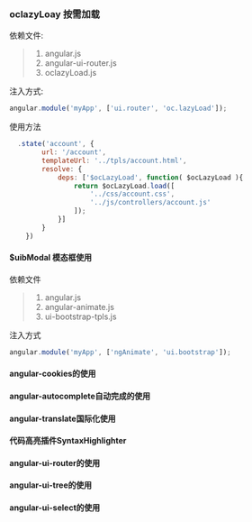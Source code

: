 ### oclazyLoay 按需加载

依赖文件:

> 1. angular.js
> 2. angular-ui-router.js
> 3. oclazyLoad.js

注入方式:

```js
angular.module('myApp', ['ui.router', 'oc.lazyLoad']);
```

使用方法

```js
  .state('account', {
        url: '/account',
        templateUrl: '../tpls/account.html',
        resolve: {
            deps: ['$ocLazyLoad', function( $ocLazyLoad ){
                return $ocLazyLoad.load([
                    '../css/account.css',
                    '../js/controllers/account.js'
                ]);
            }]
        }
    })
```

#### $uibModal 模态框使用

依赖文件

> 1. angular.js
> 2. angular-animate.js
> 3. ui-bootstrap-tpls.js

注入方式

```js
angular.module('myApp', ['ngAnimate', 'ui.bootstrap']);
```

#### angular-cookies的使用



#### angular-autocomplete自动完成的使用

#### 

#### angular-translate国际化使用









#### 代码高亮插件SyntaxHighlighter





#### angular-ui-router的使用





#### angular-ui-tree的使用





#### 



#### angular-ui-select的使用



